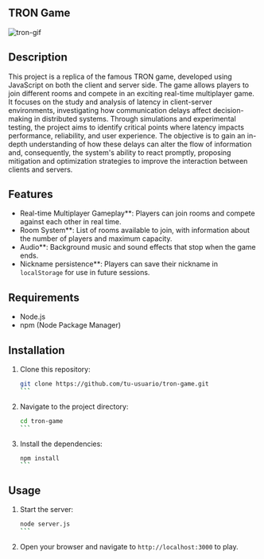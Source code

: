 ## TRON Game
![tron-gif](https://github.com/user-attachments/assets/fb2dd2b7-dc30-407e-922f-ac176b29902c)

## Description

This project is a replica of the famous TRON game, developed using JavaScript on both the client and server side. The game allows players to join different rooms and compete in an exciting real-time multiplayer game.
It focuses on the study and analysis of latency in client-server environments, investigating how communication delays affect decision-making in distributed systems. Through simulations and experimental testing, the project aims to identify critical points where latency impacts performance, reliability, and user experience. The objective is to gain an in-depth understanding of how these delays can alter the flow of information and, consequently, the system's ability to react promptly, proposing mitigation and optimization strategies to improve the interaction between clients and servers.

## Features

- Real-time Multiplayer Gameplay**: Players can join rooms and compete against each other in real time.
- Room System**: List of rooms available to join, with information about the number of players and maximum capacity.
- Audio**: Background music and sound effects that stop when the game ends.
- Nickname persistence**: Players can save their nickname in `localStorage` for use in future sessions.

## Requirements

- Node.js
- npm (Node Package Manager)

## Installation

1. Clone this repository:
    ````bash
    git clone https://github.com/tu-usuario/tron-game.git
    ```

2. Navigate to the project directory:
    ````bash
    cd tron-game
    ```

3. Install the dependencies:
    ````bash
    npm install
    ```

## Usage

1. Start the server:
    ````bash
    node server.js
    ```

2. Open your browser and navigate to `http://localhost:3000` to play.
